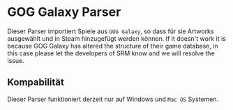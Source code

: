 # GOG Galaxy Parser

Dieser Parser importiert Spiele aus `GOG Galaxy`, so dass für sie Artworks ausgewählt und in Steam hinzugefügt werden können. If it doesn't work it is because GOG Galaxy has altered the structure of their game database, in this case please let the developers of SRM know and we will resolve the issue.

## Kompabilität

Dieser Parser funktioniert derzeit nur auf Windows und `Mac OS` Systemen.
